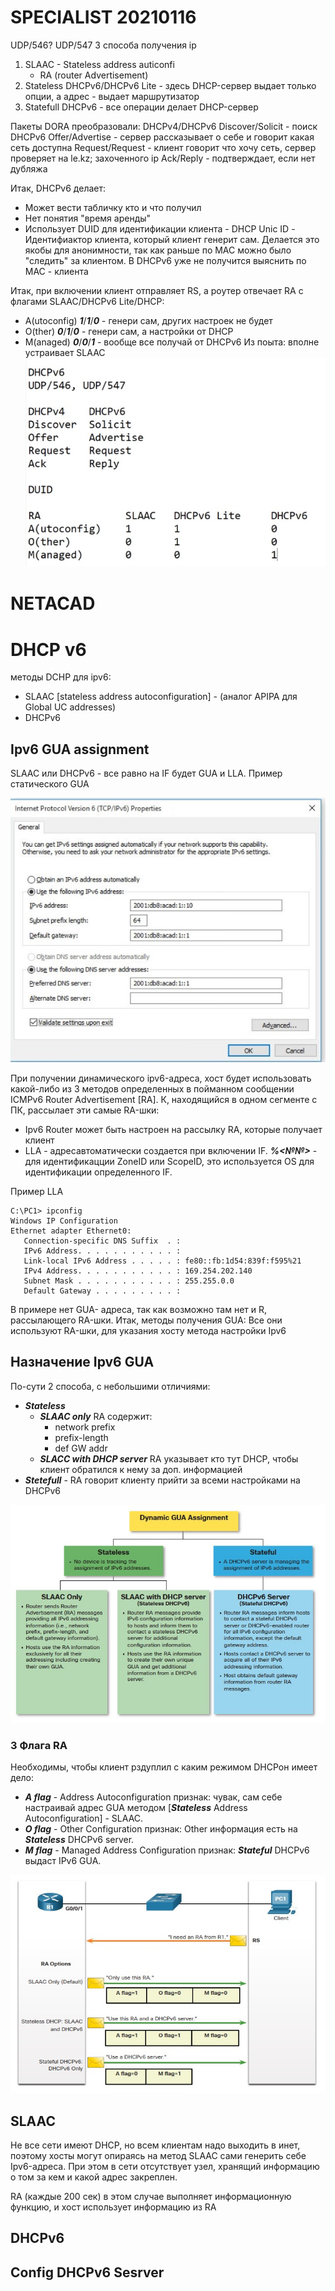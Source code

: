 # SPECIALIST 20210116 #
UDP/546? UDP/547
3 способа получения ip
1. SLAAC - Stateless address auticonfi
   - RA (router Advertisement)
2. Stateless DHCPv6/DHCPv6 Lite - здесь DHCP-сервер выдает только опции, а адрес - выдает маршрутизатор
3. Statefull DHCPv6 - все операции делает DHCP-сервер

Пакеты DORA преобразовали:
DHCPv4/DHCPv6
Discover/Solicit - поиск DHCPv6
Offer/Advertise - сервер рассказывает о себе и говорит какая сеть доступна
Request/Request - клиент говорит что хочу сеть, сервер проверяет на le.kz; захоченного ip
Ack/Reply - подтверждает, если нет дубляжа

Итак, DHCPv6 делает:
- Может вести табличку кто и что получил
- Нет понятия "время аренды"
- Использует DUID  для идентификации клиента - DHCP Unic ID - Идентифиактор клиента, который клиент генерит сам. Делается это якобы для анонимности, так как раньше по MAC можно было "следить" за клиентом. В DHCPv6 уже не получится выяснить по MAC - клиента

Итак, при включении клиент отправляет RS, а роутер отвечает RA с флагами SLAAC/DHCPv6 Lite/DHCP:
- A(utoconfig) ___1___/___1___/___0___ - генери сам, других настроек не будет
- O(ther) ___0___/___1___/___0___ - генери сам, а настройки от DHCP
- M(anaged) ___0___/___0___/___1___  - вообще все получай от DHCPv6
Из поыта: вполне устраивает SLAAC
![](./pictures/04.jpg)

# NETACAD #
# DHCP v6 #
методы DCHP для ipv6:
- SLAAC [stateless address autoconfiguration] - (аналог APIPA для Global UC addresses)
- DHCPv6
## Ipv6 GUA assignment ##
SLAAC  или DHCPv6 - все равно на IF будет GUA и LLA. Пример статического GUA

![](./pictures/01.jpg)

При получении динамического ipv6-адреса, хост будет использовать какой-либо из 3 методов определенных в пойманном сообщении ICMPv6 Router Advertisement [RA]. К, находящийся в одном сегменте с ПК, рассылает эти самые RA-шки:
- Ipv6 Router может быть настроен на рассылку RA, которые получает клиент
- LLA - адресавтоматически создается при включении IF. ___%<№№>___ - для идентификацции ZoneID или ScopeID, это используется OS для идентификации определенного IF.

Пример LLA
```
C:\PC1> ipconfig
Windows IP Configuration
Ethernet adapter Ethernet0:
   Connection-specific DNS Suffix  . : 
   IPv6 Address. . . . . . . . . . . : 
   Link-local IPv6 Address . . . . . : fe80::fb:1d54:839f:f595%21
   IPv4 Address. . . . . . . . . . . : 169.254.202.140
   Subnet Mask . . . . . . . . . . . : 255.255.0.0
   Default Gateway . . . . . . . . . : 
```

В примере нет GUA- адреса, так как возможно там нет и R, рассылающего RA-шки. Итак, методы получения GUA: Все они используют RA-шки, для указания хосту метода настройки Ipv6

## Назначение Ipv6 GUA 
По-сути 2 способа, с небольшими отличиями:
- ___Stateless___
   - ___SLAAC only___ RA содержит:
      - network prefix
      - prefix-length
      - def GW addr
   - ___SLACC with DHCP server___ RA указывает кто тут DHCP, чтобы клиент обратился к нему за доп. информацией
- ___Stetefull___ - RA говорит клиенту прийти за всеми настройками на DHCPv6

![](./pictures/02.jpg)

### 3 Флага RA ###
Необходимы, чтобы клиент рздуплил с каким режимом DHCPон имеет дело:
- ___A flag___ - Address Autoconfiguration признак: чувак, сам себе настраивай адрес GUA методом [___Stateless___ Address Autoconfiguration] - SLAAC.
- ___O flag___ - Other Configuration признак: Other информация есть на ___Stateless___ DHCPv6 server.
- ___M flag___ - Managed Address Configuration признак: ___Stateful___ DHCPv6 выдаст IPv6 GUA.

![](./pictures/03.jpg)

## SLAAC ##
Не все сети имеют DHCP, но всем клиентам надо выходить в инет, поэтому хосты могут опираясь на метод SLAAC сами генерить себе Ipv6-адреса. При этом в сети отсутствует узел, хранящий информацию о том за кем и какой адрес закреплен.

RA (каждые 200 сек) в этом случае выполняет информационную функцию, и хост использует информацию из RA

## DHCPv6 ##
## Config DHCPv6 Sesrver ##
